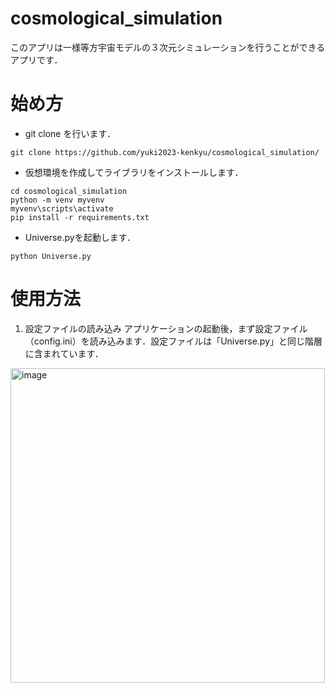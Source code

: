# cosmological_simulation
このアプリは一様等方宇宙モデルの３次元シミュレーションを行うことができるアプリです．

# 始め方
- git clone を行います．
```
git clone https://github.com/yuki2023-kenkyu/cosmological_simulation/
```
- 仮想環境を作成してライブラリをインストールします．
```
cd cosmological_simulation
python -m venv myvenv
myvenv\scripts\activate
pip install -r requirements.txt
```
- Universe.pyを起動します．
```
python Universe.py
```

# 使用方法
1. 設定ファイルの読み込み
アプリケーションの起動後，まず設定ファイル（config.ini）を読み込みます．設定ファイルは「Universe.py」と同じ階層に含まれています．

<img width="503" alt="image" src="https://github.com/yuki2023-kenkyu/cosmological_simulation/assets/124911019/07c4937d-7518-4e47-b716-da6520a0f404">

